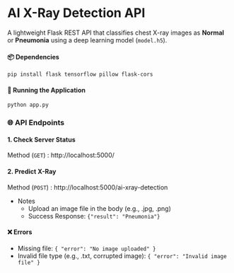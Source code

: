# AI X-Ray Detection API

A lightweight Flask REST API that classifies chest X-ray images as **Normal** or **Pneumonia** using a deep learning model (`model.h5`).

#### 📦 Dependencies
`pip install flask tensorflow pillow flask-cors`

#### 🚀 Running the Application
`python app.py`

### 🌐 API Endpoints
#### 1. Check Server Status
Method (`GET`) : http://localhost:5000/

#### 2. Predict X-Ray
Method (`POST`) : http://localhost:5000/ai-xray-detection

- Notes
    - Upload an image file in the body (e.g., .jpg, .png)
    - Success Response: `{"result": "Pneumonia"}`


#### ❌ Errors
- Missing file: `{ "error": "No image uploaded" }`
- Invalid file type (e.g., .txt, corrupted image): `{ "error": "Invalid image file" }`

